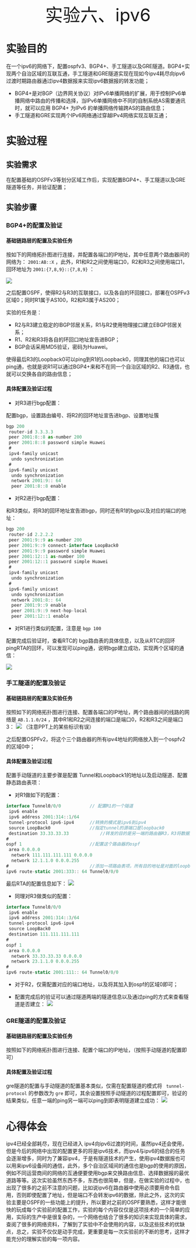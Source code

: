 <center><font size=15>实验六、ipv6</font></center>

# 实验目的

在一个ipv6的网络下，配置ospfv3、BGP4+、手工隧道以及GRE隧道。BGP4+实现两个自治区域的互联互通，手工隧道和GRE隧道实现在现如今ipv4耗尽向ipv6过渡时期路由器通过ipv4数据报来实现ipv6数据报的转发功能；

+ BGP4+是对BGP（边界网关协议）对IPv6单播网络的扩展，用于控制IPv6单播网络中路由的传播和选择，当IPv6单播网络中不同的自制系统AS需要通讯时，就可以应用 BGP4+ 为IPv6 的单播网络传输跨AS的路由信息；
+ 手工隧道和GRE实现两个IPv6网络通过穿越IPv4网络实现互联互通；

# 实验过程

## 实验需求

在配置基础的OSPFv3等划分区域工作后，实现配置BGP4+、手工隧道以及GRE隧道等任务，并验证配置；

## 实验步骤

### BGP4+的配置及验证

#### 基础链路层的配置及实验任务

按如下的网络拓扑图进行连接，并配置各端口的IP地址，其中任意两个路由器间的网络为： ``2001:AB::X`` ，此外，R1和R2之间使用端口0，R2和R3之间使用端口1，回环地址为 ``2001:{7,8,9}::{7,8,9}`` ：

![](./bgp-拓扑图.PNG)

之后配置OSPF，使得R2与R3的互联接口，以及各自的环回接口，部署在OSPFv3区域0；同时R1属于AS100，R2和R3属于AS200；

实验的任务是：

+ R2与R3建立稳定的IBGP邻居关系，R1与R2使用物理接口建立EBGP邻居关系；
+ R1、R2和R3将各自的环回口地址宣告进BGP；
+ BGP会话采用MD5验证，密码为Huawei。

使得最后R3的Loopback0可以ping到R1的Loopback0，同理其他的端口也可以ping通，也就是说R1可以通过BGP4+来和不在同一个自治区域的R2、R3通信，也就可以交换各自的路由信息；

#### 具体配置及验证过程

+ 对R3进行bgp配置：

配置bgp，设置路由编号、将R2的回环地址宣告进bgp、设置地址簇

```js
bgp 200
 router-id 3.3.3.3
 peer 2001:8::8 as-number 200 
 peer 2001:8::8 password simple Huawei    
 #
 ipv4-family unicast
  undo synchronization
 #
 ipv6-family unicast
  undo synchronization
  network 2001:9:: 64 
  peer 2001:8::8 enable
```

+ 对R2进行bgp配置：

和R3类似，将R3的回环地址宣告进bgp，同时还有R1的bgp以及对应的端口的地址：

```js
bgp 200
 router-id 2.2.2.2
 peer 2001:9::9 as-number 200 
 peer 2001:9::9 connect-interface LoopBack0
 peer 2001:9::9 password simple Huawei    
 peer 2001:12::1 as-number 100 
 peer 2001:12::1 password simple Huawei 
 #
 ipv4-family unicast
  undo synchronization
 #
 ipv6-family unicast
  undo synchronization
  network 2001:8:: 64 
  peer 2001:9::9 enable
  peer 2001:9::9 next-hop-local 
  peer 2001:12::1 enable
```

+ 对R1进行类似的配置，注意是 ``bgp 100``

配置完成后验证时，查看RTC的 bgp路由表的具体信息，以及从RTC的回环pingRTA的回环，可以发现可以ping通，说明bgp建立成功，实现两个区域的通信：

![](./bgp-验证.PNG)


### 手工隧道的配置及验证

#### 基础链路层的配置及实验任务

按照如下的网络拓扑图进行连接、配置各端口的IP地址，两个路由器间的线路的网络是 ``AB.1.1.0/24`` ，其中R1和R2之间连接的端口是端口0，R2和R3之间是端口3：
![](./手动隧道-拓扑图.PNG)
（注意PPT上的某些标识有误）

之后配置OSPFv2，将这个三个路由器的所有ipv4地址的网络放入到一个ospfv2的区域0中；

#### 具体配置及验证过程

配置手动隧道的主要步骤是配置 Tunnel和Loopback1的地址以及启动隧道、配置静态路由表项：

+ 对R1做如下的配置：

```js
interface Tunnel0/0/0           // 配置R1的一个隧道
 ipv6 enable 
 ipv6 address 2001:314::1/64    
 tunnel-protocol ipv6-ipv4      //转换的模式是ipv6到ipv4
 source LoopBack0               //指定tunnel的源端口是loopback0
 destination 33.33.33.33            //转发的目的是另一端的路由器R3，R3将数据报再发送到其对应的隧道中，转到隧道的终点loopback1
#                                         
ospf 1                          //配置这个路由器的ospf
 area 0.0.0.0 
  network 111.111.111.111 0.0.0.0 
  network 12.1.1.0 0.0.0.255 
#                               //添加一项路由表项，所有目的地址是对面的loopback1网络的数据报都将ipv6的数据报转化为ipv4通过tunnel转发，实现手动隧道的功能
ipv6 route-static 2001:333:: 64 Tunnel0/0/0
```

最后RTA的配置信息如下： ![](./手动隧道-RTA.PNG)

+ 同理对R3做类似的配置：

```js
interface Tunnel0/0/0
 ipv6 enable 
 ipv6 address 2001:314::3/64 
 tunnel-protocol ipv6-ipv4
 source LoopBack0
 destination 111.111.111.111
#                                         
ospf 1 
 area 0.0.0.0 
  network 33.33.33.33 0.0.0.0 
  network 23.1.1.0 0.0.0.255 
#
ipv6 route-static 2001:111:: 64 Tunnel0/0/0
```

+ 对于R2，仅需配置对应的端口地址，以及将其加入到ospf的区域0即可；

+ 配置完成后的验证可以通过隧道两端的隧道信息以及通过ping的方式来查看隧道是否建立：
![](./手动隧道-验证.PNG)

### GRE隧道的配置及验证

#### 基础链路层的配置及实验任务

按照如下的网络拓扑图进行连接、配置个端口的IP地址，（按照手动隧道的配置即可）

#### 具体配置及验证过程

gre隧道的配置与手动隧道的配置基本类似，仅需在配置隧道的模式将 `` tunnel-protocol`` 的参数改为 ``gre`` 即可，其余设置按照手动隧道的过程配置即可，验证的结果类似，任意一端的ping另一端可以ping到即表明隧道建立成功：
![](./gre-验证.PNG)

# 心得体会

ipv4已经全部耗尽，现在已经进入 ipv4向ipv6过渡的时间，虽然ipv4还会使用，但是今后的网络中出现的配置更多的将是ipv6技术，而ipv4与ipv6的结合的任务会逐渐增多，同时为了兼容ipv4，于是有隧道技术的产生，使用ipv4数据报也可以用来ipv6设备间的通信，此外，多个自治区域间的通信也是bgp的使用的原因，例如不同运营商间的网络的互通便要使用bgp来交换路由信息、选择数据报的最优道路等等。这次实验虽然东西不多，东西也很简单，但是，在做实验的过程中，也出现了很多的之前不注意的问题，比如说ipv6在路由器中使用必须要用命令启用，否则即使配置了地址，但是端口不会转发ipv6的数据，除此之外，这次的实验主要是OSPF的一些功能上的提升，所以要对之前的OSPF要熟悉，这样才能很快的玩成每个实验前的配置工作，实验的每个内容仅仅是这项技术的一个简单的应用，实际的生产中是很复杂的，一个网络也结合了很多的知识来实现具体的需求，查阅了很多的网络资料，了解到了实验中不会使用的内容，以及这些技术的优缺点，总之，实验不仅仅是动手完成，更重要是每一次实验前的不断的思考，这样才能充分的理解实验的每一项内容。